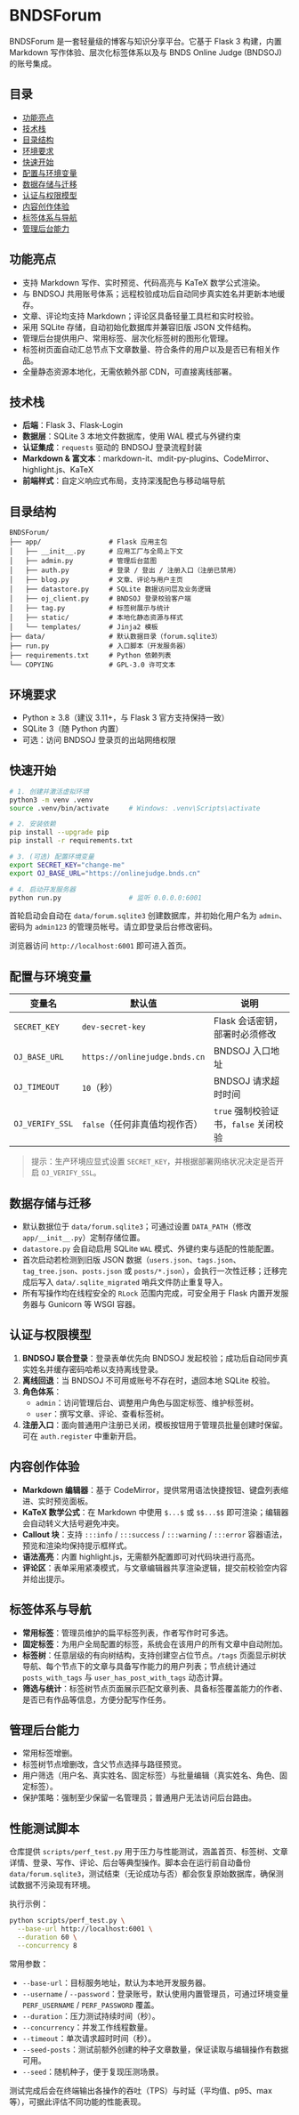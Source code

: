 # BNDSForum

BNDSForum 是一套轻量级的博客与知识分享平台。它基于 Flask 3 构建，内置 Markdown 写作体验、层次化标签体系以及与 BNDS Online Judge (BNDSOJ) 的账号集成。

## 目录

- [功能亮点](#功能亮点)
- [技术栈](#技术栈)
- [目录结构](#目录结构)
- [环境要求](#环境要求)
- [快速开始](#快速开始)
- [配置与环境变量](#配置与环境变量)
- [数据存储与迁移](#数据存储与迁移)
- [认证与权限模型](#认证与权限模型)
- [内容创作体验](#内容创作体验)
- [标签体系与导航](#标签体系与导航)
- [管理后台能力](#管理后台能力)

## 功能亮点

- 支持 Markdown 写作、实时预览、代码高亮与 KaTeX 数学公式渲染。
- 与 BNDSOJ 共用账号体系；远程校验成功后自动同步真实姓名并更新本地缓存。
- 文章、评论均支持 Markdown；评论区具备轻量工具栏和实时校验。
- 采用 SQLite 存储，自动初始化数据库并兼容旧版 JSON 文件结构。
- 管理后台提供用户、常用标签、层次化标签树的图形化管理。
- 标签树页面自动汇总节点下文章数量、符合条件的用户以及是否已有相关作品。
- 全量静态资源本地化，无需依赖外部 CDN，可直接离线部署。

## 技术栈

- **后端**：Flask 3、Flask-Login
- **数据层**：SQLite 3 本地文件数据库，使用 WAL 模式与外键约束
- **认证集成**：`requests` 驱动的 BNDSOJ 登录流程封装
- **Markdown & 富文本**：markdown-it、mdit-py-plugins、CodeMirror、highlight.js、KaTeX
- **前端样式**：自定义响应式布局，支持深浅配色与移动端导航

## 目录结构

```
BNDSForum/
├── app/                 # Flask 应用主包
│   ├── __init__.py      # 应用工厂与全局上下文
│   ├── admin.py         # 管理后台蓝图
│   ├── auth.py          # 登录 / 登出 / 注册入口（注册已禁用）
│   ├── blog.py          # 文章、评论与用户主页
│   ├── datastore.py     # SQLite 数据访问层及业务逻辑
│   ├── oj_client.py     # BNDSOJ 登录校验客户端
│   ├── tag.py           # 标签树展示与统计
│   ├── static/          # 本地化静态资源与样式
│   └── templates/       # Jinja2 模板
├── data/                # 默认数据目录（forum.sqlite3）
├── run.py               # 入口脚本（开发服务器）
├── requirements.txt     # Python 依赖列表
└── COPYING              # GPL-3.0 许可文本
```

## 环境要求

- Python ≥ 3.8（建议 3.11+，与 Flask 3 官方支持保持一致）
- SQLite 3（随 Python 内置）
- 可选：访问 BNDSOJ 登录页的出站网络权限

## 快速开始

```bash
# 1. 创建并激活虚拟环境
python3 -m venv .venv
source .venv/bin/activate     # Windows: .venv\Scripts\activate

# 2. 安装依赖
pip install --upgrade pip
pip install -r requirements.txt

# 3. (可选) 配置环境变量
export SECRET_KEY="change-me"
export OJ_BASE_URL="https://onlinejudge.bnds.cn"

# 4. 启动开发服务器
python run.py                 # 监听 0.0.0.0:6001
```

首轮启动会自动在 `data/forum.sqlite3` 创建数据库，并初始化用户名为 `admin`、密码为 `admin123` 的管理员帐号。请立即登录后台修改密码。

浏览器访问 `http://localhost:6001` 即可进入首页。

## 配置与环境变量

| 变量名           | 默认值                     | 说明 |
| ---------------- | -------------------------- | ---- |
| `SECRET_KEY`     | `dev-secret-key`           | Flask 会话密钥，部署时必须修改 |
| `OJ_BASE_URL`    | `https://onlinejudge.bnds.cn` | BNDSOJ 入口地址 |
| `OJ_TIMEOUT`     | `10`（秒）                 | BNDSOJ 请求超时时间 |
| `OJ_VERIFY_SSL`  | `false`（任何非真值均视作否） | `true` 强制校验证书，`false` 关闭校验 |

> 提示：生产环境应显式设置 `SECRET_KEY`，并根据部署网络状况决定是否开启 `OJ_VERIFY_SSL`。

## 数据存储与迁移

- 默认数据位于 `data/forum.sqlite3`；可通过设置 `DATA_PATH`（修改 `app/__init__.py`）定制存储位置。
- `datastore.py` 会自动启用 SQLite `WAL` 模式、外键约束与适配的性能配置。
- 首次启动若检测到旧版 JSON 数据（`users.json`、`tags.json`、`tag_tree.json`、`posts.json` 或 `posts/*.json`），会执行一次性迁移；迁移完成后写入 `data/.sqlite_migrated` 哨兵文件防止重复导入。
- 所有写操作均在线程安全的 `RLock` 范围内完成，可安全用于 Flask 内置开发服务器与 Gunicorn 等 WSGI 容器。

## 认证与权限模型

1. **BNDSOJ 联合登录**：登录表单优先向 BNDSOJ 发起校验；成功后自动同步真实姓名并缓存密码哈希以支持离线登录。
2. **离线回退**：当 BNDSOJ 不可用或账号不存在时，退回本地 SQLite 校验。
3. **角色体系**：
   - `admin`：访问管理后台、调整用户角色与固定标签、维护标签树。
   - `user`：撰写文章、评论、查看标签树。
4. **注册入口**：面向普通用户注册已关闭，模板按钮用于管理员批量创建时保留。可在 `auth.register` 中重新开启。

## 内容创作体验

- **Markdown 编辑器**：基于 CodeMirror，提供常用语法快捷按钮、键盘列表缩进、实时预览面板。
- **KaTeX 数学公式**：在 Markdown 中使用 `$...$` 或 `$$...$$` 即可渲染；编辑器会自动转义大括号避免冲突。
- **Callout 块**：支持 `:::info` / `:::success` / `:::warning` / `:::error` 容器语法，预览和渲染均保持提示框样式。
- **语法高亮**：内置 highlight.js，无需额外配置即可对代码块进行高亮。
- **评论区**：表单采用紧凑模式，与文章编辑器共享渲染逻辑，提交前校验空内容并给出提示。

## 标签体系与导航

- **常用标签**：管理员维护的扁平标签列表，作者写作时可多选。
- **固定标签**：为用户全局配置的标签，系统会在该用户的所有文章中自动附加。
- **标签树**：任意层级的有向树结构，支持创建空占位节点。`/tags` 页面显示树状导航、每个节点下的文章与具备写作能力的用户列表；节点统计通过 `posts_with_tags` 与 `user_has_post_with_tags` 动态计算。
- **筛选与统计**：标签树节点页面展示匹配文章列表、具备标签覆盖能力的作者、是否已有作品等信息，方便分配写作任务。

## 管理后台能力

- 常用标签增删。
- 标签树节点增删改，含父节点选择与路径预览。
- 用户筛选（用户名、真实姓名、固定标签）与批量编辑（真实姓名、角色、固定标签）。
- 保护策略：强制至少保留一名管理员；普通用户无法访问后台路由。

## 性能测试脚本

仓库提供 `scripts/perf_test.py` 用于压力与性能测试，涵盖首页、标签树、文章详情、登录、写作、评论、后台等典型操作。脚本会在运行前自动备份 `data/forum.sqlite3`，测试结束（无论成功与否）都会恢复原始数据库，确保测试数据不污染现有环境。

执行示例：

```bash
python scripts/perf_test.py \
  --base-url http://localhost:6001 \
  --duration 60 \
  --concurrency 8
```

常用参数：

- `--base-url`：目标服务地址，默认为本地开发服务器。
- `--username` / `--password`：登录账号，默认使用内置管理员，可通过环境变量 `PERF_USERNAME` / `PERF_PASSWORD` 覆盖。
- `--duration`：压力测试持续时间（秒）。
- `--concurrency`：并发工作线程数量。
- `--timeout`：单次请求超时时间（秒）。
- `--seed-posts`：测试前额外创建的种子文章数量，保证读取与编辑操作有数据可用。
- `--seed`：随机种子，便于复现压测场景。

测试完成后会在终端输出各操作的吞吐（TPS）与时延（平均值、p95、max 等），可据此评估不同功能的性能表现。
